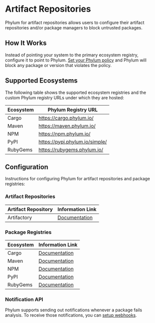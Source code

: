# Artifact Repositories

Phylum for artifact repositories allows users to configure their artifact
repositories and/or package managers to block untrusted packages.

## How It Works

Instead of pointing your system to the primary ecosystem registry, configure
it to point to Phylum. [Set your Phylum policy](../knowledge_base/policy.md) and
Phylum will block any package or version that violates the policy.

## Supported Ecosystems

The following table shows the supported ecosystem registries and the custom
Phylum registry URLs under which they are hosted:

| Ecosystem | Phylum Registry URL              |
| --------- | -------------------------------- |
| Cargo     | <https://cargo.phylum.io/>       |
| Maven     | <https://maven.phylum.io/>       |
| NPM       | <https://npm.phylum.io/>         |
| PyPI      | <https://pypi.phylum.io/simple/> |
| RubyGems  | <https://rubygems.phylum.io/>    |

## Configuration

Instructions for configuring Phylum for artifact repositories and package
registries:

### Artifact Repositories

| Artifact Repository | Information Link |
| ------------------- | ---------------- |
| Artifactory | [Documentation][Artifactory] |

### Package Registries

| Ecosystem | Information Link          |
| --------- | ------------------------- |
| Cargo     | [Documentation][Cargo]    |
| Maven     | [Documentation][Maven]    |
| NPM       | [Documentation][NPM]      |
| PyPI      | [Documentation][PyPI]     |
| RubyGems  | [Documentation][RubyGems] |

### Notification API

Phylum supports sending out notifications whenever a package fails analysis. To
receive those notifications, you can [setup webhooks].

[setup webhooks]: ./api.md#webhooks
[Artifactory]: ./artifactory.md
[Cargo]: ./cargo.md
[Maven]: ./maven.md
[NPM]: ./npm.md
[PyPI]: ./pypi.md
[RubyGems]: ./rubygems.md
